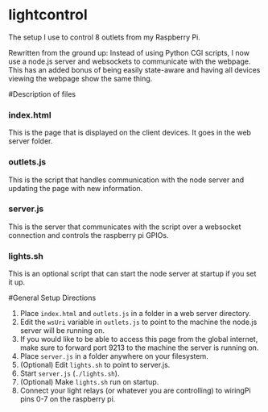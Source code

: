 lightcontrol
============

The setup I use to control 8 outlets from my Raspberry Pi.

Rewritten from the ground up: Instead of using Python CGI scripts, I now use a node.js server and websockets to communicate with the webpage. This has an added bonus of being easily state-aware and having all devices viewing the webpage show the same thing.

#Description of files  

### index.html
This is the page that is displayed on the client devices. It goes in the web server folder.  

### outlets.js  
This is the script that handles communication with the node server and updating the page with new information.  

### server.js
This is the server that communicates with the script over a websocket connection and controls the raspberry pi GPIOs.  

### lights.sh
This is an optional script that can start the node server at startup if you set it up.  
  
#General Setup Directions

1. Place `index.html` and `outlets.js` in a folder in a web server directory.  
1. Edit the `wsUri` variable in `outlets.js` to point to the machine the node.js server will be running on.  
1. If you would like to be able to access this page from the global internet, make sure to forward port 9213 to the machine the server is running on.  
1. Place `server.js` in a folder anywhere on your filesystem.  
1. (Optional) Edit `lights.sh` to point to server.js.  
1. Start `server.js` (`./lights.sh`).  
1. (Optional) Make `lights.sh` run on startup.  
1. Connect your light relays (or whatever you are controlling) to wiringPi pins 0-7 on the raspberry pi.
